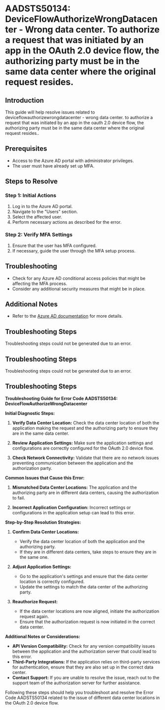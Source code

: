 # AADSTS50134: DeviceFlowAuthorizeWrongDatacenter - Wrong data center. To authorize a request that was initiated by an app in the OAuth 2.0 device flow, the authorizing party must be in the same data center where the original request resides.

## Introduction

This guide will help resolve issues related to
deviceflowauthorizewrongdatacenter - wrong data center. to authorize a request
that was initiated by an app in the oauth 2.0 device flow, the authorizing party
must be in the same data center where the original request resides..

## Prerequisites

* Access to the Azure AD portal with administrator privileges.
* The user must have already set up MFA.

## Steps to Resolve

### Step 1: Initial Actions

1. Log in to the Azure AD portal.
2. Navigate to the "Users" section.
3. Select the affected user.
4. Perform necessary actions as described for the error.

### Step 2: Verify MFA Settings

1. Ensure that the user has MFA configured.
2. If necessary, guide the user through the MFA setup process.

## Troubleshooting

* Check for any Azure AD conditional access policies that might be affecting the
  MFA process.
* Consider any additional security measures that might be in place.

## Additional Notes

* Refer to the
  [Azure AD documentation](https://learn.microsoft.com/en-us/azure/active-directory/)
  for more details.

## Troubleshooting Steps

Troubleshooting steps could not be generated due to an error.

## Troubleshooting Steps

Troubleshooting steps could not be generated due to an error.

## Troubleshooting Steps

**Troubleshooting Guide for Error Code AADSTS50134:
DeviceFlowAuthorizeWrongDatacenter**

**Initial Diagnostic Steps:**

1. **Verify Data Center Location:** Check the data center location of both the
   application making the request and the authorizing party to ensure they are
   in the same data center.

2. **Review Application Settings:** Make sure the application settings and
   configurations are correctly configured for the OAuth 2.0 device flow.

3. **Check Network Connectivity:** Validate that there are no network issues
   preventing communication between the application and the authorization party.

**Common Issues that Cause this Error:**

1. **Mismatched Data Center Locations:** The application and the authorizing
   party are in different data centers, causing the authorization to fail.

2. **Incorrect Application Configuration:** Incorrect settings or configurations
   in the application setup can lead to this error.

**Step-by-Step Resolution Strategies:**

1. **Confirm Data Center Locations:**

   * Verify the data center location of both the application and the authorizing
     party.
   * If they are in different data centers, take steps to ensure they are in the
     same one.

2. **Adjust Application Settings:**

   * Go to the application's settings and ensure that the data center location
     is correctly configured.
   * Update the settings to match the data center of the authorizing party.

3. **Reauthorize Request:**
   * If the data center locations are now aligned, initiate the authorization
     request again.
   * Ensure that the authorization request is now initiated in the correct data
     center.

**Additional Notes or Considerations:**

* **API Version Compatibility:** Check for any version compatibility issues
  between the application and the authorization server that could lead to this
  error.
* **Third-Party Integrations:** If the application relies on third-party
  services for authentication, ensure that they are also set up in the correct
  data center.
* **Contact Support:** If you are unable to resolve the issue, reach out to the
  support team of the authorization server for further assistance.

Following these steps should help you troubleshoot and resolve the Error Code
AADSTS50134 related to the issue of different data center locations in the OAuth
2.0 device flow.
